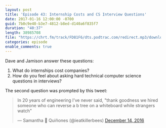 ```yaml
---
layout: post
title: 'Episode 43: Internship Costs and CS Interview Questions'
date: 2017-01-16 12:00:00 -0700
guid: 7b0c9e40-b3e7-4812-b8ed-d140a6f835f7
duration: "40:37"
length: 38985708
file: "https://chrt.fm/track/FD81F6/dts.podtrac.com/redirect.mp3/download.softskills.audio/sse-043.mp3"
categories: episode
enable_comments: true
---
```


Dave and Jamison answer these questions:

1. What do internships cost companies?
2. How do you feel about asking hard technical computer science questions in interviews?

The second question was prompted by this tweet:

<blockquote class="twitter-tweet" data-lang="en"><p lang="en" dir="ltr">In 20 years of engineering I&#39;ve never said, &quot;thank goodness we hired someone who can reverse a b tree on a whiteboard while strangers watch&quot;</p>&mdash; Samantha 🐝 Quiñones (@ieatkillerbees) <a href="https://twitter.com/ieatkillerbees/status/808831573785243649">December 14, 2016</a></blockquote>
<script async src="//platform.twitter.com/widgets.js" charset="utf-8"></script>

